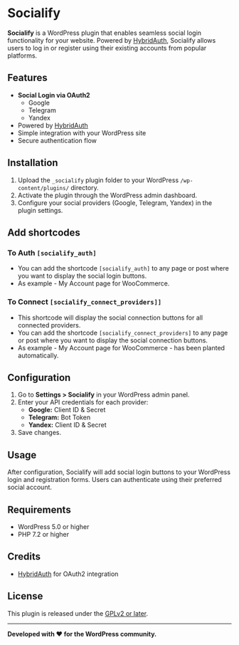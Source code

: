 # Socialify

**Socialify** is a WordPress plugin that enables seamless social login functionality for your website. Powered by [HybridAuth](https://hybridauth.github.io/), Socialify allows users to log in or register using their existing accounts from popular platforms.

## Features

- **Social Login via OAuth2**
    - Google
    - Telegram
    - Yandex
- Powered by [HybridAuth](https://hybridauth.github.io/)
- Simple integration with your WordPress site
- Secure authentication flow

## Installation

1. Upload the `_socialify` plugin folder to your WordPress `/wp-content/plugins/` directory.
2. Activate the plugin through the WordPress admin dashboard.
3. Configure your social providers (Google, Telegram, Yandex) in the plugin settings.

## Add shortcodes 
### To Auth `[socialify_auth]`
- You can add the shortcode `[socialify_auth]` to any page or post where you want to display the social login buttons.
- As example - My Account page for WooCommerce.

### To Connect `[socialify_connect_providers]]`
- This shortcode will display the social connection buttons for all connected providers.
- You can add the shortcode `[socialify_connect_providers]` to any page or post where you want to display the social connection buttons.
- As example - My Account page for WooCommerce - has been planted automatically.


## Configuration

1. Go to **Settings > Socialify** in your WordPress admin panel.
2. Enter your API credentials for each provider:
     - **Google:** Client ID & Secret
     - **Telegram:** Bot Token
     - **Yandex:** Client ID & Secret
3. Save changes.

## Usage

After configuration, Socialify will add social login buttons to your WordPress login and registration forms. Users can authenticate using their preferred social account.

## Requirements

- WordPress 5.0 or higher
- PHP 7.2 or higher

## Credits

- [HybridAuth](https://hybridauth.github.io/) for OAuth2 integration

## License

This plugin is released under the [GPLv2 or later](https://www.gnu.org/licenses/gpl-2.0.html).

---

**Developed with ❤️ for the WordPress community.**